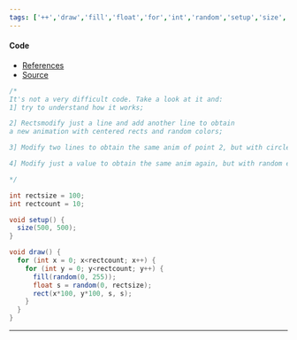 ```yaml
---
tags: ['++','draw','fill','float','for','int','random','setup','size','void']  
---
```


#### Code

- [References](https://processing.org/reference/)
- [Source](http://vimeo.com/45573600/)

``` java
/*
It's not a very difficult code. Take a look at it and:
1] try to understand how it works;

2] Rectsmodify just a line and add another line to obtain
a new animation with centered rects and random colors;

3] Modify two lines to obtain the same anim of point 2, but with circles;

4] Modify just a value to obtain the same anim again, but with random ellipses.

*/

int rectsize = 100;
int rectcount = 10;

void setup() {
  size(500, 500);
}

void draw() {
  for (int x = 0; x<rectcount; x++) {
    for (int y = 0; y<rectcount; y++) {
      fill(random(0, 255));
      float s = random(0, rectsize);
      rect(x*100, y*100, s, s);
    }
  }
}


```

---

